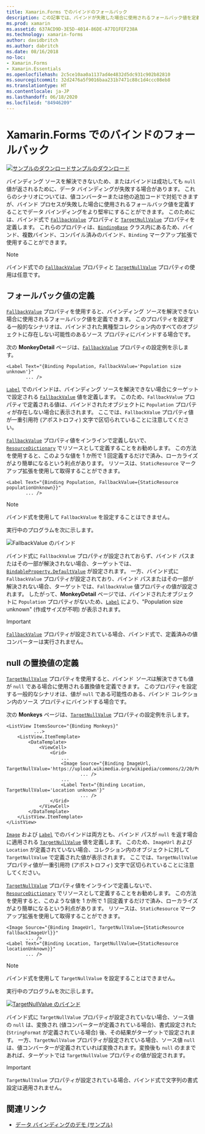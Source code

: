 ```yaml
---
title: Xamarin.Forms でのバインドのフォールバック
description: この記事では、バインドが失敗した場合に使用されるフォールバック値を定義することでバインドをより堅牢にする方法について説明します。
ms.prod: xamarin
ms.assetid: 637ACD9D-3E5D-4014-86DE-A77D1FEF238A
ms.technology: xamarin-forms
author: davidbritch
ms.author: dabritch
ms.date: 08/16/2018
no-loc:
- Xamarin.Forms
- Xamarin.Essentials
ms.openlocfilehash: 2c5ce10aa0a1137ad4e4832d5dc931c902b82810
ms.sourcegitcommit: 32d2476a5f9016baa231b7471c88c1d4ccc08eb8
ms.translationtype: HT
ms.contentlocale: ja-JP
ms.lasthandoff: 06/18/2020
ms.locfileid: "84946209"
---
```

# <a name="xamarinforms-binding-fallbacks"></a>Xamarin.Forms でのバインドのフォールバック

[![サンプルのダウンロード](~/media/shared/download.png)サンプルのダウンロード](https://docs.microsoft.com/samples/xamarin/xamarin-forms-samples/databindingdemos)

バインディング ソースを解決できないため、またはバインドは成功しても `null` 値が返されるために、データ バインディングが失敗する場合があります。 これらのシナリオについては、値コンバーターまたは他の追加コードで対処できますが、バインド プロセスが失敗した場合に使用されるフォールバック値を定義することでデータ バインディングをより堅牢にすることができます。 このためには、バインド式で [`FallbackValue`](xref:Xamarin.Forms.BindingBase.FallbackValue) プロパティと [`TargetNullValue`](xref:Xamarin.Forms.BindingBase.TargetNullValue) プロパティを定義します。 これらのプロパティは、[`BindingBase`](xref:Xamarin.Forms.BindingBase) クラス内にあるため、バインド、複数バインド、コンパイル済みのバインド、`Binding` マークアップ拡張で使用することができます。

> [!NOTE]
> バインド式での [`FallbackValue`](xref:Xamarin.Forms.BindingBase.FallbackValue) プロパティと [`TargetNullValue`](xref:Xamarin.Forms.BindingBase.TargetNullValue) プロパティの使用は任意です。

## <a name="defining-a-fallback-value"></a>フォールバック値の定義

[`FallbackValue`](xref:Xamarin.Forms.BindingBase.FallbackValue) プロパティを使用すると、バインディング *ソース*を解決できない場合に使用されるフォールバック値を定義できます。 このプロパティを設定する一般的なシナリオは、バインドされた異種型コレクション内のすべてのオブジェクトに存在しない可能性のあるソース プロパティにバインドする場合です。

次の **MonkeyDetail** ページは、[`FallbackValue`](xref:Xamarin.Forms.BindingBase.FallbackValue) プロパティの設定例を示します。

```xaml
<Label Text="{Binding Population, FallbackValue='Population size unknown'}"
       ... />   
```

[`Label`](xref:Xamarin.Forms.Label) でのバインドは、バインディング ソースを解決できない場合にターゲットで設定される [`FallbackValue`](xref:Xamarin.Forms.BindingBase.FallbackValue) 値を定義します。 このため、`FallbackValue` プロパティで定義される値は、バインドされたオブジェクトに `Population` プロパティが存在しない場合に表示されます。 ここでは、`FallbackValue` プロパティ値が一重引用符 (アポストロフィ) 文字で区切られていることに注意してください。

[`FallbackValue`](xref:Xamarin.Forms.BindingBase.FallbackValue) プロパティ値をインラインで定義しないで、[`ResourceDictionary`](xref:Xamarin.Forms.ResourceDictionary) でリソースとして定義することをお勧めします。 この方法を使用すると、このような値を 1 か所で 1 回定義するだけで済み、ローカライズがより簡単になるという利点があります。 リソースは、`StaticResource` マークアップ拡張を使用して取得することができます。

```xaml
<Label Text="{Binding Population, FallbackValue={StaticResource populationUnknown}}"
       ... />  
```

> [!NOTE]
> バインド式を使用して `FallbackValue` を設定することはできません。

実行中のプログラムを次に示します。

![FallbackValue のバインド](binding-fallbacks-images/bindingunavailable-detail-cropped.png "FallbackValue のバインド")

バインド式に `FallbackValue` プロパティが設定されておらず、バインド パスまたはその一部が解決されない場合、ターゲットでは、[`BindableProperty.DefaultValue`](xref:Xamarin.Forms.BindableProperty.DefaultValue) が設定されます。 一方、バインド式に `FallbackValue` プロパティが設定されており、バインド パスまたはその一部が解決されない場合、ターゲットでは、`FallbackValue` 値プロパティの値が設定されます。 したがって、**MonkeyDetail** ページでは、バインドされたオブジェクトに `Population` プロパティがないため、[`Label`](xref:Xamarin.Forms.Label) により、"Population size unknown" (作成サイズが不明) が表示されます。

> [!IMPORTANT]
> [`FallbackValue`](xref:Xamarin.Forms.BindingBase.FallbackValue) プロパティが設定されている場合、バインド式で、定義済みの値コンバーターは実行されません。

## <a name="defining-a-null-replacement-value"></a>null の置換値の定義

[`TargetNullValue`](xref:Xamarin.Forms.BindingBase.TargetNullValue) プロパティを使用すると、バインド *ソース*は解決できても値が `null` である場合に使用される置換値を定義できます。 このプロパティを設定する一般的なシナリオは、値が `null` である可能性のある、バインド コレクション内のソース プロパティにバインドする場合です。

次の **Monkeys** ページは、[`TargetNullValue`](xref:Xamarin.Forms.BindingBase.TargetNullValue) プロパティの設定例を示します。

```xaml
<ListView ItemsSource="{Binding Monkeys}"
          ...>
    <ListView.ItemTemplate>
        <DataTemplate>
            <ViewCell>
                <Grid>
                    ...
                    <Image Source="{Binding ImageUrl, TargetNullValue='https://upload.wikimedia.org/wikipedia/commons/2/20/Point_d_interrogation.jpg'}"
                           ... />
                    ...
                    <Label Text="{Binding Location, TargetNullValue='Location unknown'}"
                           ... />
                </Grid>
            </ViewCell>
        </DataTemplate>
    </ListView.ItemTemplate>
</ListView>
```

[`Image`](xref:Xamarin.Forms.Image) および [`Label`](xref:Xamarin.Forms.Label) でのバインドは両方とも、バインド パスが `null` を返す場合に適用される [`TargetNullValue`](xref:Xamarin.Forms.BindingBase.TargetNullValue) 値を定義します。 このため、`ImageUrl` および `Location` が定義されていない場合、コレクション内のオブジェクトに対して `TargetNullValue` で定義された値が表示されます。 ここでは、`TargetNullValue` プロパティ値が一重引用符 (アポストロフィ) 文字で区切られていることに注意してください。

[`TargetNullValue`](xref:Xamarin.Forms.BindingBase.TargetNullValue) プロパティ値をインラインで定義しないで、[`ResourceDictionary`](xref:Xamarin.Forms.ResourceDictionary) でリソースとして定義することをお勧めします。 この方法を使用すると、このような値を 1 か所で 1 回定義するだけで済み、ローカライズがより簡単になるという利点があります。 リソースは、`StaticResource` マークアップ拡張を使用して取得することができます。

```xaml
<Image Source="{Binding ImageUrl, TargetNullValue={StaticResource fallbackImageUrl}}"
       ... />
<Label Text="{Binding Location, TargetNullValue={StaticResource locationUnknown}}"
       ... />
```

> [!NOTE]
> バインド式を使用して `TargetNullValue` を設定することはできません。

実行中のプログラムを次に示します。

[![TargetNullValue のバインド](binding-fallbacks-images/bindingunavailable-small.png "TargetNullValue のバインド")](binding-fallbacks-images/bindingunavailable-large.png#lightbox "TargetNullValue のバインド")

バインド式に `TargetNullValue` プロパティが設定されていない場合、ソース値の `null` は、変換され (値コンバーターが定義されている場合)、書式設定された (`StringFormat` が定義されている場合) 後、その結果がターゲットで設定されます。 一方、`TargetNullValue` プロパティが設定されている場合、ソース値 `null` は、値コンバーターが定義されていれば変換されます。変換後も `null` のままであれば、ターゲットでは `TargetNullValue` プロパティの値が設定されます。

> [!IMPORTANT]
> `TargetNullValue` プロパティが設定されている場合、バインド式で文字列の書式設定は適用されません。

## <a name="related-links"></a>関連リンク

- [データ バインディングのデモ (サンプル)](https://docs.microsoft.com/samples/xamarin/xamarin-forms-samples/databindingdemos)
